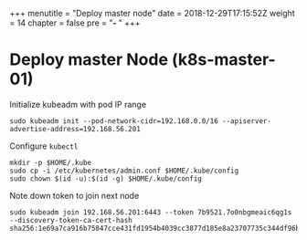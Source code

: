 +++
menutitle = "Deploy master node"
date = 2018-12-29T17:15:52Z
weight = 14
chapter = false
pre = "<b>- </b>"
+++

# Deploy master Node (k8s-master-01)

Initialize kubeadm with pod IP range
```
sudo kubeadm init --pod-network-cidr=192.168.0.0/16 --apiserver-advertise-address=192.168.56.201
```

Configure `kubectl`
```
mkdir -p $HOME/.kube
sudo cp -i /etc/kubernetes/admin.conf $HOME/.kube/config
sudo chown $(id -u):$(id -g) $HOME/.kube/config
```

Note down token to join next node
```
sudo kubeadm join 192.168.56.201:6443 --token 7b9521.7o0nbgmeaic6qg1s --discovery-token-ca-cert-hash sha256:1e69a7ca916b75847cce431fd1954b4039cc3877d185e8a23707735c344df96b
```
